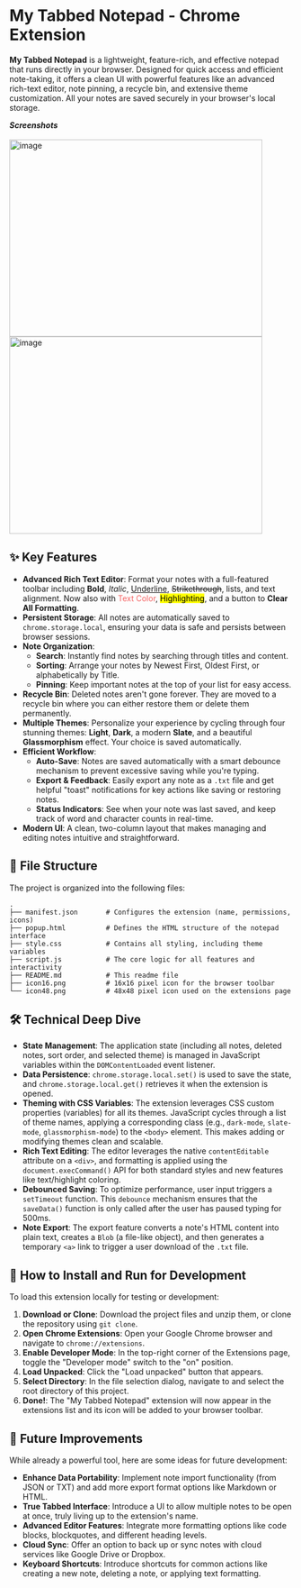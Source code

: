 # My Tabbed Notepad - Chrome Extension

**My Tabbed Notepad** is a lightweight, feature-rich, and effective notepad that runs directly in your browser. Designed for quick access and efficient note-taking, it offers a clean UI with powerful features like an advanced rich-text editor, note pinning, a recycle bin, and extensive theme customization. All your notes are saved securely in your browser's local storage.

_**Screenshots**_
<br>
<br>
<img width="450" height="350" alt="image" src="https://github.com/user-attachments/assets/a57bce5d-1d7f-40db-b97f-8c1b437e859f" />
<img width="450" height="350" alt="image" src="https://github.com/user-attachments/assets/5658c632-39be-4433-bcaa-d56d0bfc53ba" />



## ✨ Key Features

*   **Advanced Rich Text Editor**: Format your notes with a full-featured toolbar including **Bold**, *Italic*, <u>Underline</u>, ~~Strikethrough~~, lists, and text alignment. Now also with <font color="#f56565">Text Color</font>, <mark>Highlighting</mark>, and a button to **Clear All Formatting**.
*   **Persistent Storage**: All notes are automatically saved to `chrome.storage.local`, ensuring your data is safe and persists between browser sessions.
*   **Note Organization**:
    *   **Search**: Instantly find notes by searching through titles and content.
    *   **Sorting**: Arrange your notes by Newest First, Oldest First, or alphabetically by Title.
    *   **Pinning**: Keep important notes at the top of your list for easy access.
*   **Recycle Bin**: Deleted notes aren't gone forever. They are moved to a recycle bin where you can either restore them or delete them permanently.
*   **Multiple Themes**: Personalize your experience by cycling through four stunning themes: **Light**, **Dark**, a modern **Slate**, and a beautiful **Glassmorphism** effect. Your choice is saved automatically.
*   **Efficient Workflow**:
    *   **Auto-Save**: Notes are saved automatically with a smart debounce mechanism to prevent excessive saving while you're typing.
    *   **Export & Feedback**: Easily export any note as a `.txt` file and get helpful "toast" notifications for key actions like saving or restoring notes.
    *   **Status Indicators**: See when your note was last saved, and keep track of word and character counts in real-time.
*   **Modern UI**: A clean, two-column layout that makes managing and editing notes intuitive and straightforward.

## 📂 File Structure

The project is organized into the following files:

```
.
├── manifest.json       # Configures the extension (name, permissions, icons)
├── popup.html          # Defines the HTML structure of the notepad interface
├── style.css           # Contains all styling, including theme variables
├── script.js           # The core logic for all features and interactivity
├── README.md           # This readme file
├── icon16.png          # 16x16 pixel icon for the browser toolbar
└── icon48.png          # 48x48 pixel icon used on the extensions page
```

## 🛠️ Technical Deep Dive

*   **State Management**: The application state (including all notes, deleted notes, sort order, and selected theme) is managed in JavaScript variables within the `DOMContentLoaded` event listener.
*   **Data Persistence**: `chrome.storage.local.set()` is used to save the state, and `chrome.storage.local.get()` retrieves it when the extension is opened.
*   **Theming with CSS Variables**: The extension leverages CSS custom properties (variables) for all its themes. JavaScript cycles through a list of theme names, applying a corresponding class (e.g., `dark-mode`, `slate-mode`, `glassmorphism-mode`) to the `<body>` element. This makes adding or modifying themes clean and scalable.
*   **Rich Text Editing**: The editor leverages the native `contentEditable` attribute on a `<div>`, and formatting is applied using the `document.execCommand()` API for both standard styles and new features like text/highlight coloring.
*   **Debounced Saving**: To optimize performance, user input triggers a `setTimeout` function. This `debounce` mechanism ensures that the `saveData()` function is only called after the user has paused typing for 500ms.
*   **Note Export**: The export feature converts a note's HTML content into plain text, creates a `Blob` (a file-like object), and then generates a temporary `<a>` link to trigger a user download of the `.txt` file.

## 🚀 How to Install and Run for Development

To load this extension locally for testing or development:

1.  **Download or Clone**: Download the project files and unzip them, or clone the repository using `git clone`.
2.  **Open Chrome Extensions**: Open your Google Chrome browser and navigate to `chrome://extensions`.
3.  **Enable Developer Mode**: In the top-right corner of the Extensions page, toggle the "Developer mode" switch to the "on" position.
4.  **Load Unpacked**: Click the "Load unpacked" button that appears.
5.  **Select Directory**: In the file selection dialog, navigate to and select the root directory of this project.
6.  **Done!**: The "My Tabbed Notepad" extension will now appear in the extensions list and its icon will be added to your browser toolbar.

## 🔮 Future Improvements

While already a powerful tool, here are some ideas for future development:

*   **Enhance Data Portability**: Implement note import functionality (from JSON or TXT) and add more export format options like Markdown or HTML.
*   **True Tabbed Interface**: Introduce a UI to allow multiple notes to be open at once, truly living up to the extension's name.
*   **Advanced Editor Features**: Integrate more formatting options like code blocks, blockquotes, and different heading levels.
*   **Cloud Sync**: Offer an option to back up or sync notes with cloud services like Google Drive or Dropbox.
*   **Keyboard Shortcuts**: Introduce shortcuts for common actions like creating a new note, deleting a note, or applying text formatting.
